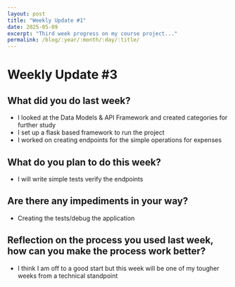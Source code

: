 ```yaml
---
layout: post
title: "Weekly Update #1"
date: 2025-05-09
excerpt: "Third week progress on my course project..."
permalink: /blog/:year/:month/:day/:title/
---
```


# Weekly Update #3

## What did you do last week?
* I looked at the Data Models & API Framework and created categories for further study
* I set up a flask based framework to run the project
* I worked on creating endpoints for the simple operations for expenses

## What do you plan to do this week?
* I will write simple tests verify the endpoints

## Are there any impediments in your way?
* Creating the tests/debug the application 

## Reflection on the process you used last week, how can you make the process work better?
* I think I am off to a good start but this week will be one of my tougher weeks from a technical standpoint
